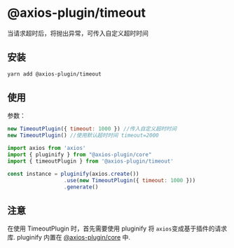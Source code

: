 # @axios-plugin/timeout <Badge type="tip" text="^0.0.5" />

当请求超时后，将抛出异常，可传入自定义超时时间

## 安装
```bash
yarn add @axios-plugin/timeout
```

## 使用
参数：
```js
new TimeoutPlugin({ timeout: 1000 }) //传入自定义超时时间
new TimeoutPlugin() //使用默认超时时间 timeout=2000
```

```js
import axios from 'axios'
import { pluginify } from "@axios-plugin/core"
import { timeoutPlugin } from '@axios-plugin/timeout'

const instance = pluginify(axios.create())
                  .use(new TimeoutPlugin({ timeout: 1000 }))
                  .generate()
```

## 注意
在使用 TimeoutPlugin 时，首先需要使用 pluginify 将 `axios`变成基于插件的请求库.
pluginify 内置在 [@axios-plugin/core](https://www.npmjs.com/package/@axios-plugin/core) 中.